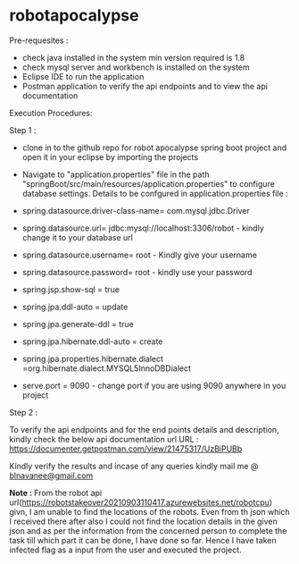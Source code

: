 # robotapocalypse

Pre-requesites :

* check java installed in the system min version required is 1.8
* check mysql server and workbench is installed on the system
* Eclipse IDE to run the application
* Postman application to verify the api endpoints and to view the api documentation

Execution Procedures:

Step 1 :

* clone in to the github repo for robot apocalypse spring boot project and open it in your eclipse by importing the projects
* Navigate to "application.properties" file in the path "springBoot/src/main/resources/application.properties" to configure database settings.
Details to be confgured in application.properties file :

* spring.datasource.driver-class-name= com.mysql.jdbc.Driver
* spring.datasource.url= jdbc:mysql://localhost:3306/robot - kindly change it to your database url
* spring.datasource.username= root - Kindly give your username
* spring.datasource.password= root - kindly use your password
* spring.jsp.show-sql = true
* spring.jpa.ddl-auto = update
* spring.jpa.generate-ddl = true
* spring.jpa.hibernate.ddl-auto = create
* spring.jpa.properties.hibernate.dialect =org.hibernate.dialect.MYSQL5InnoDBDialect
* serve.port = 9090 - change port if you are using 9090 anywhere in you project

Step 2 :

To verify the api endpoints and for the end points details and description, kindly check the below api documentation url
URL : https://documenter.getpostman.com/view/21475317/UzBiPUBb

Kindly verify the results and incase of any queries kindly mail me @ blnavanee@gmail.com

**Note :** From the robot api url(https://robotstakeover20210903110417.azurewebsites.net/robotcpu) givn, I am unable to find the locations of the robots. Even from th json which I received there after also I could not find the location details in the given json and as per the information from the concerned person to complete the task till which part it can be done, I have done so far.
Hence I have taken infected flag as a input from the user and executed the project.


